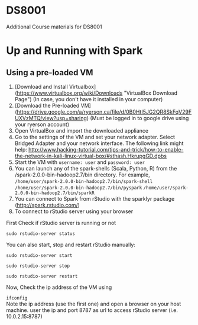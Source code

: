 # DS8001
Additional Course materials for DS8001

# Up and Running with Spark

## Using a pre-loaded VM
1. [Download and Install Virtualbox] (https://www.virtualbox.org/wiki/Downloads "VirtualBox Download Page") (In case, you don't have it installed in your computer)
2. [Download the Pre-loaded VM] (https://drive.google.com/a/ryerson.ca/file/d/0B0HtI5JG2QR8SkFqV29FUXVzMTQ/view?usp=sharing) (Must be logged in to google drive using your ryerson account) 
3. Open VirtualBox and import the downloaded appliance 
4. Go to the settings of the VM and set your network adapter. Select Bridged Adapter and your network interface. The following link might help:
  http://www.hacking-tutorial.com/tips-and-trick/how-to-enable-the-network-in-kali-linux-virtual-box/#sthash.HkrupgGD.dpbs
5. Start the VM with `username: user` and `password: user`
6. You can launch any of the spark-shells (Scala, Python, R) from the /spark-2.0.0-bin-hadoop2.7/bin directory. For example,
  `/home/user/spark-2.0.0-bin-hadoop2.7/bin/spark-shell`
  `/home/user/spark-2.0.0-bin-hadoop2.7/bin/pyspark`
  `/home/user/spark-2.0.0-bin-hadoop2.7/bin/sparkR`
7. You can connect to Spark from rStudio with the sparklyr package (http://spark.rstudio.com/)
8. To connect to rStudio server using your browser

  First Check if rStudio server is running or not
  
  ```sudo rstudio-server status```
  
  You can also start, stop and restart rStudio manually:
  
  ```sudo rstudio-server start```
  
  ```sudo rstudio-server stop```
  
  ```sudo rstudio-server restart```
  
  Now, Check the ip address of the VM using 
  
  ```ifconfig```  
  Note the ip address (use the first one) and open a browser on your host machine. user the ip and port 8787 as url to access rStudio 
  server (i.e. 10.0.2.15:8787)



